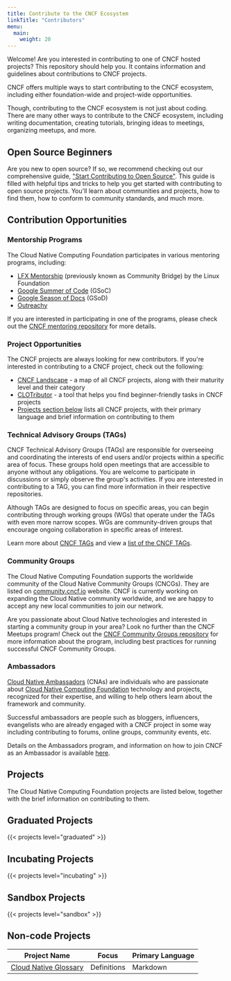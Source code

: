 ```yaml
---
title: Contribute to the CNCF Ecosystem
linkTitle: "Contributors"
menu:
  main:
    weight: 20
---
```


Welcome! Are you interested in contributing to one of CNCF hosted projects? This repository should help you. It contains information and guidelines about contributions to CNCF projects.

CNCF offers multiple ways to start contributing to the CNCF ecosystem, including either foundation-wide and project-wide opportunities.

Though, contributing to the CNCF ecosystem is not just about coding. There are many other ways to contribute to the CNCF ecosystem, including writing documentation, creating tutorials, bringing ideas to meetings, organizing meetups, and more.

## Open Source Beginners

Are you new to open source? If so, we recommend checking out our comprehensive guide, ["Start Contributing to Open Source"](getting-started.md). This guide is filled with helpful tips and tricks to help you get started with contributing to open source projects. You'll learn about communities and projects, how to find them, how to conform to community standards, and much more.

## Contribution Opportunities

### Mentorship Programs

The Cloud Native Computing Foundation participates in various mentoring programs, including:

- [LFX Mentorship](https://github.com/cncf/mentoring/tree/master/lfx-mentorship) (previously known as Community Bridge) by the Linux Foundation
- [Google Summer of Code](https://github.com/cncf/mentoring/tree/master/summerofcode) (GSoC)
- [Google Season of Docs](https://github.com/cncf/mentoring/tree/master/seasonofdocs) (GSoD)
- [Outreachy](https://github.com/cncf/mentoring/tree/master/outreachy)

If you are interested in participating in one of the programs, please check out the [CNCF mentoring repository](https://github.com/cncf/mentoring) for more details.

### Project Opportunities

The CNCF projects are always looking for new contributors. If you're interested in contributing to a CNCF project, check out the following:

- [CNCF Landscape](https://landscape.cncf.io/) - a map of all CNCF projects, along with their maturity level and their category
- [CLOTributor](https://clotributor.dev/) - a tool that helps you find beginner-friendly tasks in CNCF projects
- [Projects section below](#projects) lists all CNCF projects, with their primary language and brief information on contributing to them


### Technical Advisory Groups (TAGs)

CNCF Technical Advisory Groups (TAGs) are responsible for overseeing and coordinating the interests of end users and/or projects within a specific area of focus. These groups hold open meetings that are accessible to anyone without any obligations. You are welcome to participate in discussions or simply observe the group's activities. If you are interested in contributing to a TAG, you can find more information in their respective repositories.

Although TAGs are designed to focus on specific areas, you can begin contributing through working groups (WGs) that operate under the TAGs with even more narrow scopes. WGs are community-driven groups that encourage ongoing collaboration in specific areas of interest.

Learn more about [CNCF TAGs](https://github.com/cncf/toc/blob/main/tags/cncf-tags.md) and view a [list of the CNCF TAGs](https://github.com/cncf/toc/tree/main/tags).


### Community Groups

The Cloud Native Computing Foundation supports the worldwide community of the Cloud Native Community Groups (CNCGs). They are listed on [community.cncf.io](https://community.cncf.io/) website. CNCF is currently working on expanding the Cloud Native community worldwide, and we are happy to accept any new local communities to join our network.

Are you passionate about Cloud Native technologies and interested in starting a community group in your area? Look no further than the CNCF Meetups program! Check out the [CNCF Community Groups repository](https://github.com/cncf/communitygroups) for more information about the program, including best practices for running successful CNCF Community Groups.

### Ambassadors

[Cloud Native Ambassadors](https://www.cncf.io/people/ambassadors/) (CNAs) are individuals who are passionate about [Cloud Native Computing Foundation](https://www.cncf.io/) technology and projects, recognized for their expertise, and willing to help others learn about the framework and community.

Successful ambassadors are people such as bloggers, influencers, evangelists who are already engaged with a CNCF project in some way including contributing to forums, online groups, community events, etc.

Details on the Ambassadors program, and information on how to join CNCF as an Ambassador is available [here](https://github.com/cncf/ambassadors).

## Projects

The Cloud Native Computing Foundation projects are listed below, together with the brief information on contributing to them.

## Graduated Projects

{{< projects level="graduated" >}}

## Incubating Projects

{{< projects level="incubating" >}}

## Sandbox Projects

{{< projects level="sandbox" >}}


## Non-code Projects

|                          Project Name                          |            Focus            |   Primary Language   |
| ------------------------------------------------------------ | ------------------------- | ------------------ |
|    [Cloud Native Glossary](projects/#cloud-native-glossary)        |           Definitions       |        Markdown      |     


